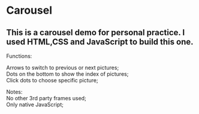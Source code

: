 # Carousel

## This is a carousel demo for personal practice. I used HTML,CSS and JavaScript to build this one. 

Functions:

  Arrows to switch to previous or next pictures;</br>
  Dots on the bottom to show the index of pictures;</br>
  Click dots to choose specific picture;</br>
  
Notes:</br>
  No other 3rd party frames used;</br>
  Only native JavaScript;</br>
